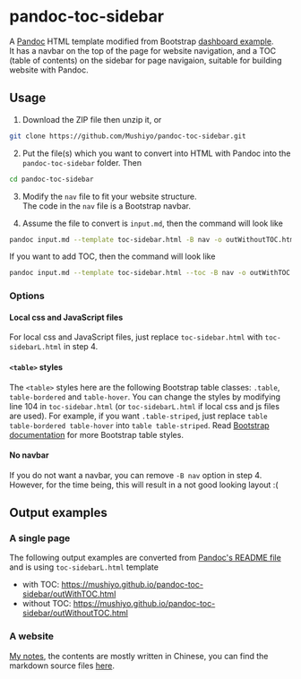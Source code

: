 # pandoc-toc-sidebar
A [Pandoc](http://pandoc.org/) HTML template modified from Bootstrap [dashboard example](http://getbootstrap.com/examples/dashboard/).  
It has a navbar on the top of the page for website navigation, and a TOC (table of contents) on the sidebar for page navigaion, suitable for building website with Pandoc.

## Usage
1. Download the ZIP file then unzip it, or  
  ```sh
  git clone https://github.com/Mushiyo/pandoc-toc-sidebar.git
  ```
  
2. Put the file(s) which you want to convert into HTML with Pandoc into the `pandoc-toc-sidebar` folder.
  Then
  ```sh
  cd pandoc-toc-sidebar
  ```

3. Modify the `nav` file to fit your website structure.  
   The code in the `nav` file is a Bootstrap navbar.
  
4. Assume the file to convert is `input.md`, then the command will look like
  ```sh
  pandoc input.md --template toc-sidebar.html -B nav -o outWithoutTOC.html
  ```
  If you want to add TOC, then the command will look like
  ```sh
  pandoc input.md --template toc-sidebar.html --toc -B nav -o outWithTOC.html
  ```
  
### Options
#### Local css and JavaScript files
For local css and JavaScript files, just replace `toc-sidebar.html` with `toc-sidebarL.html` in step 4.  

#### `<table>` styles
The `<table>` styles here are the following Bootstrap table classes: `.table`, `table-bordered` and `table-hover`.
You can change the styles by modifying line 104 in `toc-sidebar.html` (or `toc-sidebarL.html` if local css and js files are used).
For example, if you want `.table-striped`, just replace `table table-bordered table-hover` into `table table-striped`.
Read [Bootstrap documentation](http://getbootstrap.com/css/#tables) for more Bootstrap table styles.

#### No navbar
If you do not want a navbar, you can remove `-B nav` option in step 4. However, for the time being, this will result in a not good looking layout :(   

## Output examples
### A single page
The following output examples are converted from [Pandoc's README file](https://github.com/jgm/pandoc/blob/master/README) and is using `toc-sidebarL.html` template
* with TOC: <https://mushiyo.github.io/pandoc-toc-sidebar/outWithTOC.html>
* without TOC: <https://mushiyo.github.io/pandoc-toc-sidebar/outWithoutTOC.html>

### A website
[My notes](http://twilightzone.gitlab.io/), the contents are mostly written in Chinese, you can find the markdown source files [here](https://github.com/Mushiyo/note).
